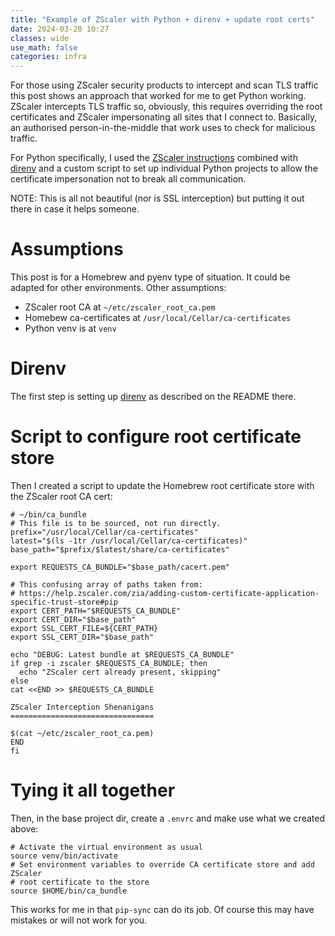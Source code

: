 ```yaml
---
title: "Example of ZScaler with Python + direnv + update root certs"
date: 2024-03-20 10:27
classes: wide
use_math: false
categories: infra
---
```


For those using ZScaler security products to intercept and scan TLS traffic this post shows an approach that worked for
me to get Python working. ZScaler intercepts TLS traffic so, obviously, this requires overriding the root certificates
and ZScaler impersonating all sites that I connect to. Basically, an authorised person-in-the-middle that work uses to
check for malicious traffic.

For Python specifically, I used the [ZScaler
instructions](https://help.zscaler.com/zia/adding-custom-certificate-application-specific-trust-store) combined with
[direnv](https://github.com/direnv/direnv) and a custom script to set up individual Python projects to allow the
certificate impersonation not to break all communication.

NOTE: This is all not beautiful (nor is SSL interception) but putting it out there in case it helps someone.

# Assumptions

This post is for a Homebrew and pyenv type of situation. It could be adapted for other environments. Other assumptions:

- ZScaler root CA at `~/etc/zscaler_root_ca.pem`
- Homebew ca-certificates at `/usr/local/Cellar/ca-certificates`
- Python venv is at `venv`

# Direnv

The first step is setting up [direnv](https://github.com/direnv/direnv) as described on the README there.

# Script to configure root certificate store

Then I created a script to update the Homebrew root certificate store with the ZScaler root CA cert:

```shell
# ~/bin/ca_bundle
# This file is to be sourced, not run directly.
prefix="/usr/local/Cellar/ca-certificates"
latest="$(ls -1tr /usr/local/Cellar/ca-certificates)"
base_path="$prefix/$latest/share/ca-certificates"

export REQUESTS_CA_BUNDLE="$base_path/cacert.pem"

# This confusing array of paths taken from:
# https://help.zscaler.com/zia/adding-custom-certificate-application-specific-trust-store#pip
export CERT_PATH="$REQUESTS_CA_BUNDLE"
export CERT_DIR="$base_path"
export SSL_CERT_FILE=${CERT_PATH}
export SSL_CERT_DIR="$base_path"

echo "DEBUG: Latest bundle at $REQUESTS_CA_BUNDLE"
if grep -i zscaler $REQUESTS_CA_BUNDLE; then
  echo "ZScaler cert already present, skipping"
else
cat <<END >> $REQUESTS_CA_BUNDLE

ZScaler Interception Shenanigans
================================

$(cat ~/etc/zscaler_root_ca.pem)
END
fi
```

# Tying it all together

Then, in the base project dir, create a `.envrc` and make use what we created above:

```
# Activate the virtual environment as usual
source venv/bin/activate
# Set environment variables to override CA certificate store and add ZScaler
# root certificate to the store
source $HOME/bin/ca_bundle
```

This works for me in that `pip-sync` can do its job. Of course this may have mistakes or will not work for you.
